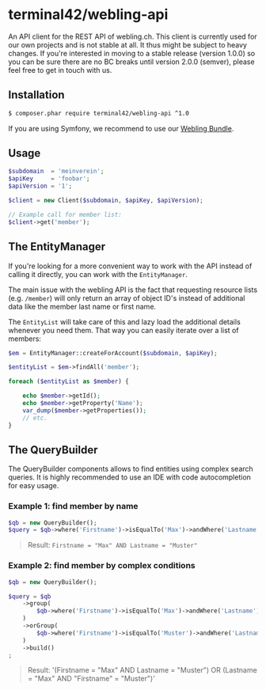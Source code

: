 # terminal42/webling-api

An API client for the REST API of webling.ch.
This client is currently used for our own projects and is not stable at all.
It thus might be subject to heavy changes.
If you're interested in moving to a stable release (version 1.0.0) so you can be
sure there are no BC breaks until version 2.0.0 (semver), please feel free to
get in touch with us.


## Installation

```bash
$ composer.phar require terminal42/webling-api ^1.0
```

If you are using Symfony, we recommend to use our [Webling Bundle](https://github.com/terminal42/webling-bundle).


## Usage

```php
$subdomain  = 'meinverein';
$apiKey     = 'foobar';
$apiVersion = '1';

$client = new Client($subdomain, $apiKey, $apiVersion);

// Example call for member list:
$client->get('member');
```


## The EntityManager

If you're looking for a more convenient way to work with the API instead of
calling it directly, you can work with the `EntityManager`.

The main issue with the webling API is the fact that requesting resource lists
(e.g. `/member`) will only return an array of object ID's instead of
additional data like the member last name or first name.

The `EntityList` will take care of this and lazy load the additional details
whenever you need them. That way you can easily iterate over a list of members:

```php
$em = EntityManager::createForAccount($subdomain, $apiKey);

$entityList = $em->findAll('member');

foreach ($entityList as $member) {

    echo $member->getId();
    echo $member->getProperty('Name');
    var_dump($member->getProperties());
    // etc.
}
```


## The QueryBuilder

The QueryBuilder components allows to find entities using complex search queries.
It is highly recommended to use an IDE with code autocompletion for easy usage.


### Example 1: find member by name ###

```php
$qb = new QueryBuilder();
$query = $qb->where('Firstname')->isEqualTo('Max')->andWhere('Lastname')->isEqualTo('Muster')->build();
```

> Result: `Firstname = "Max" AND Lastname = "Muster"`


### Example 2: find member by complex conditions

```php
$qb = new QueryBuilder();

$query = $qb
    ->group(
        $qb->where('Firstname')->isEqualTo('Max')->andWhere('Lastname')->isEqualTo('Muster')
    )
    ->orGroup(
        $qb->where('Firstname')->isEqualTo('Muster')->andWhere('Lastname')->isEqualTo('Max')
    )
    ->build()
;
```

> Result: '(Firstname = "Max" AND Lastname = "Muster") OR (Lastname = "Max" AND "Firstname" = "Muster")'
